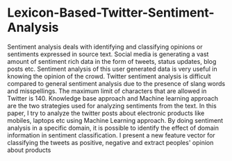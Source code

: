 # Lexicon-Based-Twitter-Sentiment-Analysis
Sentiment analysis deals with identifying and classifying opinions or sentiments expressed in source text. Social media is generating a vast amount of sentiment rich data in the form of tweets, status updates, blog posts etc. Sentiment analysis of this user generated data is very useful in knowing the opinion of the crowd. Twitter sentiment analysis is difficult compared to general sentiment analysis due to the presence of slang words and misspellings. The maximum limit of characters that are allowed in Twitter is 140. Knowledge base approach and Machine learning approach are the two strategies used for analyzing sentiments from the text. In this paper, I try to analyze the twitter posts about electronic products like mobiles, laptops etc using Machine Learning approach. By doing sentiment analysis in a specific domain, it is possible to identify the effect of domain information in sentiment classification. I present a new feature vector for classifying the tweets as positive, negative and extract peoples' opinion about products
